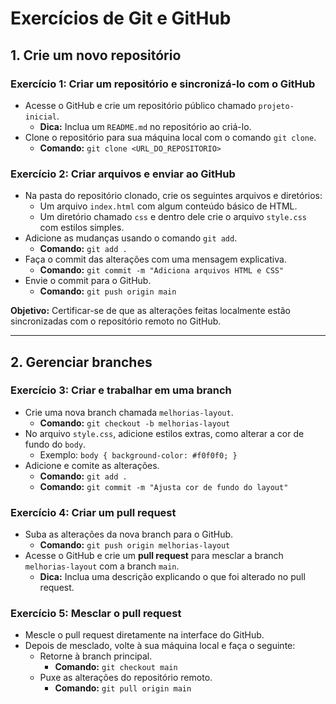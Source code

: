 
# Exercícios de Git e GitHub

## **1. Crie um novo repositório**

### Exercício 1: Criar um repositório e sincronizá-lo com o GitHub
- Acesse o GitHub e crie um repositório público chamado `projeto-inicial`.
  - **Dica:** Inclua um `README.md` no repositório ao criá-lo.
- Clone o repositório para sua máquina local com o comando `git clone`.
  - **Comando:** `git clone <URL_DO_REPOSITORIO>`
  
### Exercício 2: Criar arquivos e enviar ao GitHub
- Na pasta do repositório clonado, crie os seguintes arquivos e diretórios:
  - Um arquivo `index.html` com algum conteúdo básico de HTML.
  - Um diretório chamado `css` e dentro dele crie o arquivo `style.css` com estilos simples.
- Adicione as mudanças usando o comando `git add`.
  - **Comando:** `git add .`
- Faça o commit das alterações com uma mensagem explicativa.
  - **Comando:** `git commit -m "Adiciona arquivos HTML e CSS"`
- Envie o commit para o GitHub.
  - **Comando:** `git push origin main`
  
**Objetivo:** Certificar-se de que as alterações feitas localmente estão sincronizadas com o repositório remoto no GitHub.

---

## **2. Gerenciar branches**

### Exercício 3: Criar e trabalhar em uma branch
- Crie uma nova branch chamada `melhorias-layout`.
  - **Comando:** `git checkout -b melhorias-layout`
- No arquivo `style.css`, adicione estilos extras, como alterar a cor de fundo do `body`.
  - Exemplo: `body { background-color: #f0f0f0; }`
- Adicione e comite as alterações.
  - **Comando:** `git add .`
  - **Comando:** `git commit -m "Ajusta cor de fundo do layout"`

### Exercício 4: Criar um pull request
- Suba as alterações da nova branch para o GitHub.
  - **Comando:** `git push origin melhorias-layout`
- Acesse o GitHub e crie um **pull request** para mesclar a branch `melhorias-layout` com a branch `main`.
  - **Dica:** Inclua uma descrição explicando o que foi alterado no pull request.

### Exercício 5: Mesclar o pull request
- Mescle o pull request diretamente na interface do GitHub.
- Depois de mesclado, volte à sua máquina local e faça o seguinte:
  - Retorne à branch principal.
    - **Comando:** `git checkout main`
  - Puxe as alterações do repositório remoto.
    - **Comando:** `git pull origin main`

